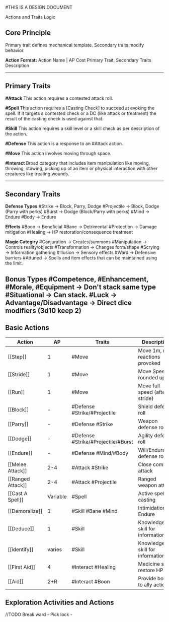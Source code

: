 #THIS IS A DESIGN DOCUMENT

Actions and Traits Logic

## Core Principle
Primary trait defines mechanical template. Secondary traits modify behavior.

**Action Format:**
Action Name | AP Cost
Primary Trait, Secondary Traits
Description

---

## Primary Traits

**#Attack**
This action requires a contested attack roll.

**#Spell**
This action requires a [Casting Check] to succeed at evoking the spell. If it targets a contested check or a DC (like attack or treatment) the result of the casting check is used against that.

**#Skill**
This action requires a skill level or a skill check as per description of the action.

**#Defense**
This action is a response to an #Attack action.

**#Move**
This action involves moving through space.

**#Interact**
Broad category that includes item manipulation like moving, throwing, stawing, picking up of an item or physical interaction with other creatures like treating wounds.

---

## Secondary Traits

**Defense Types**
#Strike → Block, Parry, Dodge
#Projectile → Block, Dodge (Parry with perks)
#Burst → Dodge (Block/Parry with perks)
#Mind → Endure
#Body → Endure

**Effects**
#Boon → Beneficial
#Bane → Detrimental
#Protection → Damage mitigation
#Healing → HP restoration/consequence treatment

**Magic Categiry**
#Conjuration → Creates/summons
#Manipulation → Controls reality/objects
#Transformation → Changes form/shape
#Scrying → Information gathering
#Illusion → Sensory effects
#Ward → Defensive barriers
#Attuned -> Spells and item effects that can be maintained using the limit.

**Bonus Types**
#Competence, #Enhancement, #Morale, #Equipment → Don't stack same type
#Situational → Can stack.
#Luck -> **Advantage/Disadvantage** → Direct dice modifiers (3d10 keep 2)
---

## Basic Actions

| Action | AP | Traits | Description |
|--------|----|---------| ------------|
| [[Step]] | 1 | #Move | Move 1m, no reactions provoked |
| [[Stride]] | 1 | #Move | Move Speed/2 rounded up |
| [[Run]] | 1 | #Move | Move full speed (after stride) |
| [[Block]] | - | #Defense #Strike/#Projectile | Shield defense roll |
| [[Parry]] | - | #Defense #Strike | Weapon defense roll |
| [[Dodge]] | - | #Defense #Strike/#Projectile/#Burst | Agility defense roll |
| [[Endure]] | - | #Defense #Mind/#Body | Will/Endurance defense roll |
| [[Melee Attack]] | 2-4 | #Attack #Strike | Close combat attack |
| [[Ranged Attack]] | 2-4 | #Attack #Projectile | Ranged weapon attack |
| [[Cast A Spell]] | Variable | #Spell | Active spell casting |
| [[Demoralize]] | 1 | #Skill #Bane #Mind | Intimidation vs Endure |
| [[Deduce]] | 1 | #Skill | Knowledge skill for information |
| [[identify]] | varies | #Skill | Knowledge skill for information |
| [[First Aid]] | 4 | #Interact #Healing | Medicine skill, restore HP |
| [[Aid]] | 2+R | #Interact #Boon | Provide bonus to ally action |

## Exploration Activities and Actions

//TODO
Break ward - 
Pick lock - 
